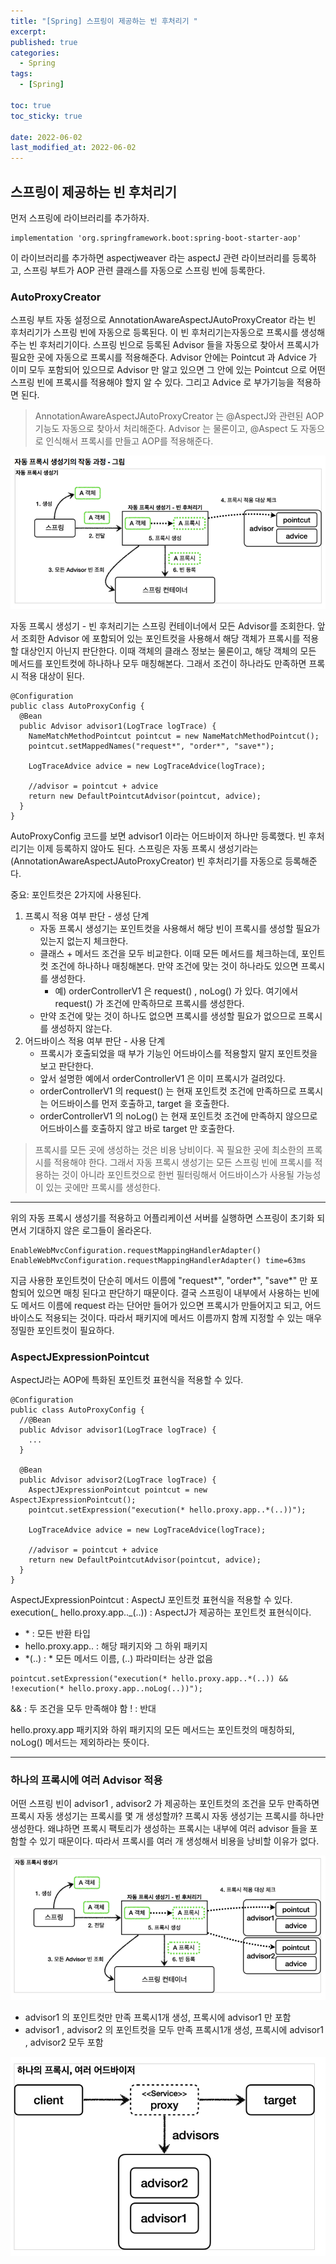 ```yaml
---
title: "[Spring] 스프링이 제공하는 빈 후처리기 "
excerpt:
published: true
categories:
  - Spring
tags:
  - [Spring]

toc: true
toc_sticky: true

date: 2022-06-02
last_modified_at: 2022-06-02
---
```


## 스프링이 제공하는 빈 후처리기

먼저 스프링에 라이브러리를 추가하자.

```
implementation 'org.springframework.boot:spring-boot-starter-aop'
```

이 라이브러리를 추가하면 aspectjweaver 라는 aspectJ 관련 라이브러리를 등록하고, 스프링 부트가 AOP 관련 클래스를 자동으로 스프링 빈에 등록한다.

### AutoProxyCreator

스프링 부트 자동 설정으로 AnnotationAwareAspectJAutoProxyCreator 라는 빈 후처리기가 스프링 빈에 자동으로 등록된다. 이 빈 후처리기는자동으로 프록시를 생성해주는 빈 후처리기이다. 스프링 빈으로 등록된 Advisor 들을 자동으로 찾아서 프록시가 필요한 곳에 자동으로 프록시를 적용해준다.
Advisor 안에는 Pointcut 과 Advice 가 이미 모두 포함되어 있으므로 Advisor 만 알고 있으면 그 안에 있는 Pointcut 으로 어떤 스프링 빈에 프록시를 적용해야 할지 알 수 있다. 그리고 Advice 로 부가기능을 적용하면 된다.

> AnnotationAwareAspectJAutoProxyCreator 는 @AspectJ와 관련된 AOP 기능도 자동으로 찾아서 처리해준다.
> Advisor 는 물론이고, @Aspect 도 자동으로 인식해서 프록시를 만들고 AOP를 적용해준다.

![autobean](../../images/autobean1.PNG)

자동 프록시 생성기 - 빈 후처리기는 스프링 컨테이너에서 모든 Advisor를 조회한다.
앞서 조회한 Advisor 에 포함되어 있는 포인트컷을 사용해서 해당 객체가 프록시를 적용할 대상인지 아닌지 판단한다. 이때 객체의 클래스 정보는 물론이고, 해당 객체의 모든 메서드를 포인트컷에 하나하나 모두 매칭해본다. 그래서 조건이 하나라도 만족하면 프록시 적용 대상이 된다.

```
@Configuration
public class AutoProxyConfig {
  @Bean
  public Advisor advisor1(LogTrace logTrace) {
    NameMatchMethodPointcut pointcut = new NameMatchMethodPointcut();
    pointcut.setMappedNames("request*", "order*", "save*");

    LogTraceAdvice advice = new LogTraceAdvice(logTrace);

    //advisor = pointcut + advice
    return new DefaultPointcutAdvisor(pointcut, advice);
  }
}
```

AutoProxyConfig 코드를 보면 advisor1 이라는 어드바이저 하나만 등록했다.
빈 후처리기는 이제 등록하지 않아도 된다. 스프링은 자동 프록시 생성기라는 (AnnotationAwareAspectJAutoProxyCreator) 빈 후처리기를 자동으로 등록해준다.

중요: 포인트컷은 2가지에 사용된다.

1. 프록시 적용 여부 판단 - 생성 단계
   - 자동 프록시 생성기는 포인트컷을 사용해서 해당 빈이 프록시를 생성할 필요가 있는지 없는지 체크한다.
   - 클래스 + 메서드 조건을 모두 비교한다. 이때 모든 메서드를 체크하는데, 포인트컷 조건에 하나하나 매칭해본다. 만약 조건에 맞는 것이 하나라도 있으면 프록시를 생성한다.
     - 예) orderControllerV1 은 request() , noLog() 가 있다. 여기에서 request() 가 조건에 만족하므로 프록시를 생성한다.
   - 만약 조건에 맞는 것이 하나도 없으면 프록시를 생성할 필요가 없으므로 프록시를 생성하지 않는다.
2. 어드바이스 적용 여부 판단 - 사용 단계
   - 프록시가 호출되었을 때 부가 기능인 어드바이스를 적용할지 말지 포인트컷을 보고 판단한다.
   - 앞서 설명한 예에서 orderControllerV1 은 이미 프록시가 걸려있다.
   - orderControllerV1 의 request() 는 현재 포인트컷 조건에 만족하므로 프록시는 어드바이스를 먼저 호출하고, target 을 호출한다.
   - orderControllerV1 의 noLog() 는 현재 포인트컷 조건에 만족하지 않으므로 어드바이스를 호출하지 않고 바로 target 만 호출한다.

> 프록시를 모든 곳에 생성하는 것은 비용 낭비이다. 꼭 필요한 곳에 최소한의 프록시를 적용해야 한다. 그래서 자동 프록시 생성기는 모든 스프링 빈에 프록시를 적용하는 것이 아니라 포인트컷으로 한번 필터링해서 어드바이스가 사용될 가능성이 있는 곳에만 프록시를 생성한다.

<hr>

위의 자동 프록시 생성기를 적용하고 어플리케이션 서버를 실행하면 스프링이 초기화 되면서 기대하지 않은 로그들이 올라온다.

```
EnableWebMvcConfiguration.requestMappingHandlerAdapter()
EnableWebMvcConfiguration.requestMappingHandlerAdapter() time=63ms
```

지금 사용한 포인트컷이 단순히 메서드 이름에 "request*", "order*", "save\*" 만 포함되어 있으면 매칭 된다고 판단하기 때문이다.
결국 스프링이 내부에서 사용하는 빈에도 메서드 이름에 request 라는 단어만 들어가 있으면 프록시가 만들어지고 되고, 어드바이스도 적용되는 것이다.
따라서 패키지에 메서드 이름까지 함께 지정할 수 있는 매우 정밀한 포인트컷이 필요하다.

### AspectJExpressionPointcut

AspectJ라는 AOP에 특화된 포인트컷 표현식을 적용할 수 있다.

```
@Configuration
public class AutoProxyConfig {
  //@Bean
  public Advisor advisor1(LogTrace logTrace) {
    ...
  }

  @Bean
  public Advisor advisor2(LogTrace logTrace) {
    AspectJExpressionPointcut pointcut = new AspectJExpressionPointcut();
    pointcut.setExpression("execution(* hello.proxy.app..*(..))");

    LogTraceAdvice advice = new LogTraceAdvice(logTrace);

    //advisor = pointcut + advice
    return new DefaultPointcutAdvisor(pointcut, advice);
  }
}
```

AspectJExpressionPointcut : AspectJ 포인트컷 표현식을 적용할 수 있다.
execution(_ hello.proxy.app.._(..)) : AspectJ가 제공하는 포인트컷 표현식이다.

- \* : 모든 반환 타입
- hello.proxy.app.. : 해당 패키지와 그 하위 패키지
- \*(..) : \* 모든 메서드 이름, (..) 파라미터는 상관 없음

```
pointcut.setExpression("execution(* hello.proxy.app..*(..)) && !execution(* hello.proxy.app..noLog(..))");
```

&& : 두 조건을 모두 만족해야 함
! : 반대

hello.proxy.app 패키지와 하위 패키지의 모든 메서드는 포인트컷의 매칭하되, noLog() 메서드는 제외하라는 뜻이다.

<hr>

### 하나의 프록시에 여러 Advisor 적용

어떤 스프링 빈이 advisor1 , advisor2 가 제공하는 포인트컷의 조건을 모두 만족하면 프록시 자동 생성기는 프록시를 몇 개 생성할까?
프록시 자동 생성기는 프록시를 하나만 생성한다. 왜냐하면 프록시 팩토리가 생성하는 프록시는 내부에 여러 advisor 들을 포함할 수 있기 때문이다. 따라서 프록시를 여러 개 생성해서 비용을 낭비할 이유가 없다.

![autobean2](../../images/autobean2.PNG)

- advisor1 의 포인트컷만 만족 프록시1개 생성, 프록시에 advisor1 만 포함
- advisor1 , advisor2 의 포인트컷을 모두 만족 프록시1개 생성, 프록시에 advisor1 , advisor2 모두 포함

![advisor6](../../images/advisor6.PNG)

<script src="https://utteranc.es/client.js"
        repo="chojs23/comments"
        issue-term="pathname"
        theme="github-dark"
        crossorigin="anonymous"
        async>
</script>
